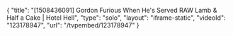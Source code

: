 {
    "title": "[1508436091] Gordon Furious When He's Served RAW Lamb & Half a Cake | Hotel Hell",
    "type": "solo",
    "layout": "iframe-static",
    "videoId": "123178947",
    "url": "\/tvpembed\/123178947"
}